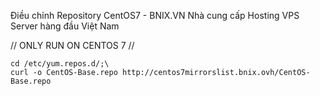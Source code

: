 Điều chỉnh Repository CentOS7 - BNIX.VN Nhà cung cấp Hosting VPS Server hàng đầu Việt Nam  

//
ONLY RUN ON CENTOS 7
//  
```
cd /etc/yum.repos.d/;\
curl -o CentOS-Base.repo http://centos7mirrorslist.bnix.ovh/CentOS-Base.repo
```
